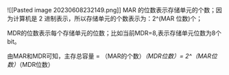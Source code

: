 
![[Pasted image 20230608232149.png]]
MAR 的位数表示存储单元的个数；因为计算机是 2 进制表示，所以存储单元的个数表示为：2^(MAR 位数)个；

MDR的位数表示每个存储单元的位数；比如当前MDR=8,表示存储单元位数为8个bit。

由MAR和MDR可知，主存总容量 = （MAR的个数）*（MDR位数）= 2^（MAR位数）*（MDR位数）
